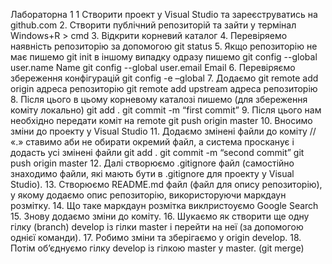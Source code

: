 Лабораторна 1
1 Створити проект у Visual Studio та зареєструватись на github.com
2. Створити публічний репозиторій та зайти у термінал
Windows+R > cmd
3. Відкрити корневий каталог
4. Перевіряемо наявність репозиторію за допомогою git status
5. Якщо репозиторію не має пишемо 
git init
в іншому випадку одразу пишемо
git config --global user.name Name
git config --global user.email Email
6. Перевіряємо збереження конфігурацій
git config -e –global
7. Додаємо 
git remote add origin адреса репозиторію
git remote add upstream адреса репозиторію
8. Після цього в цьому корневому каталозі пишемо (для збереження коміту локально)
git add .
git commit -m “first commit”
9. Після цього нам необхідно передати коміт на remote
git push origin master
10. Вносимо зміни до проекту у Visual Studio
11. Додаємо змінені файли до коміту 
// «.» ставимо аби не обирати окремий файл, а система просканує і додасть усі змінені 
файли
git add .
git commit -m “second commit”
git push origin master
12. Далі створюємо .gitignore файл (самостійно знаходимо файли, які мають бути в 
.gitignore для проекту у Visual Studio).
13. Створюємо README.md файл (файл для опису репозиторію), у якому додаємо опис 
репозиторію, використоруючи маркдаун розмітку.
14. Що таке маркдаун розмітка виклристоуємо Google Search
15. Знову додаємо зміни до коміту.
16. Шукаємо як створити ще одну гілку (branch) develop із гілки master і перейти на неї 
(за допомогою однієї команди).
17. Робимо зміни та зберігаємо у origin develop.
18. Потім об’єднуємо гілку develop із гілкою master у master. (git merge)